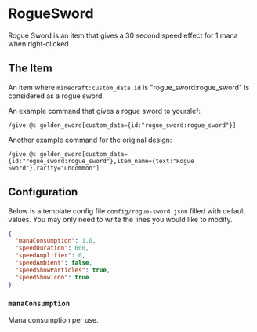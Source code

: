 # RogueSword

Rogue Sword is an item that gives a 30 second speed effect for 1 mana when right-clicked.

## The Item

An item where `minecraft:custom_data.id` is "rogue_sword:rogue_sword" is considered as a rogue sword.

An example command that gives a rogue sword to yourslef:

```mcfunction
/give @s golden_sword[custom_data={id:"rogue_sword:rogue_sword"}]
```

Another example command for the original design:

```mcfunction
/give @s golden_sword[custom_data={id:"rogue_sword:rogue_sword"},item_name={text:"Rogue Sword"},rarity="uncommon"]
```

## Configuration

Below is a template config file `config/rogue-sword.json` filled with default values. You may only need to write the lines you would like to modify.

```json
{
  "manaConsumption": 1.0,
  "speedDuration": 600,
  "speedAmplifier": 0,
  "speedAmbient": false,
  "speedShowParticles": true,
  "speedShowIcon": true
}
```

### `manaConsumption`

Mana consumption per use.
